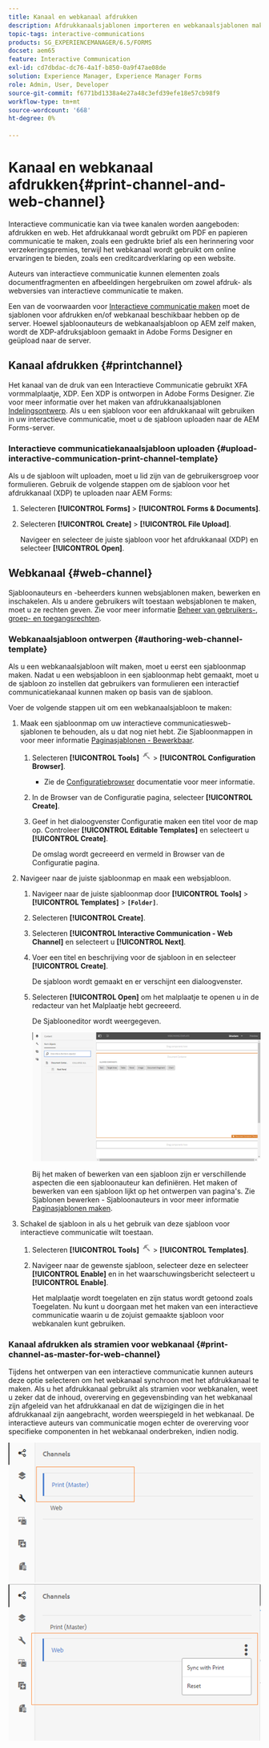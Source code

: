```yaml
---
title: Kanaal en webkanaal afdrukken
description: Afdrukkanaalsjablonen importeren en webkanaalsjablonen maken en inschakelen
topic-tags: interactive-communications
products: SG_EXPERIENCEMANAGER/6.5/FORMS
docset: aem65
feature: Interactive Communication
exl-id: cd7dbdac-dc76-4a1f-b850-0a9f47ae08de
solution: Experience Manager, Experience Manager Forms
role: Admin, User, Developer
source-git-commit: f6771bd1338a4e27a48c3efd39efe18e57cb98f9
workflow-type: tm+mt
source-wordcount: '668'
ht-degree: 0%

---
```


# Kanaal en webkanaal afdrukken{#print-channel-and-web-channel}

Interactieve communicatie kan via twee kanalen worden aangeboden: afdrukken en web. Het afdrukkanaal wordt gebruikt om PDF en papieren communicatie te maken, zoals een gedrukte brief als een herinnering voor verzekeringspremies, terwijl het webkanaal wordt gebruikt om online ervaringen te bieden, zoals een creditcardverklaring op een website.

Auteurs van interactieve communicatie kunnen elementen zoals documentfragmenten en afbeeldingen hergebruiken om zowel afdruk- als webversies van interactieve communicatie te maken.

Een van de voorwaarden voor [Interactieve communicatie maken](../../forms/using/create-interactive-communication.md) moet de sjablonen voor afdrukken en/of webkanaal beschikbaar hebben op de server. Hoewel sjabloonauteurs de webkanaalsjabloon op AEM zelf maken, wordt de XDP-afdruksjabloon gemaakt in Adobe Forms Designer en geüpload naar de server.

## Kanaal afdrukken {#printchannel}

Het kanaal van de druk van een Interactieve Communicatie gebruikt XFA vormmalplaatje, XDP. Een XDP is ontworpen in Adobe Forms Designer. Zie voor meer informatie over het maken van afdrukkanaalsjablonen [Indelingsontwerp](../../forms/using/layout-design-details.md). Als u een sjabloon voor een afdrukkanaal wilt gebruiken in uw interactieve communicatie, moet u de sjabloon uploaden naar de AEM Forms-server.

### Interactieve communicatiekanaalsjabloon uploaden {#upload-interactive-communication-print-channel-template}

Als u de sjabloon wilt uploaden, moet u lid zijn van de gebruikersgroep voor formulieren. Gebruik de volgende stappen om de sjabloon voor het afdrukkanaal (XDP) te uploaden naar AEM Forms:

1. Selecteren **[!UICONTROL Forms]** > **[!UICONTROL Forms & Documents]**.

1. Selecteren **[!UICONTROL Create]** > **[!UICONTROL File Upload]**.

   Navigeer en selecteer de juiste sjabloon voor het afdrukkanaal (XDP) en selecteer **[!UICONTROL Open]**.

## Webkanaal {#web-channel}

Sjabloonauteurs en -beheerders kunnen websjablonen maken, bewerken en inschakelen. Als u andere gebruikers wilt toestaan websjablonen te maken, moet u ze rechten geven. Zie voor meer informatie [Beheer van gebruikers-, groep- en toegangsrechten](/help/sites-administering/user-group-ac-admin.md).

### Webkanaalsjabloon ontwerpen {#authoring-web-channel-template}

Als u een webkanaalsjabloon wilt maken, moet u eerst een sjabloonmap maken. Nadat u een websjabloon in een sjabloonmap hebt gemaakt, moet u de sjabloon zo instellen dat gebruikers van formulieren een interactief communicatiekanaal kunnen maken op basis van de sjabloon.

Voer de volgende stappen uit om een webkanaalsjabloon te maken:

1. Maak een sjabloonmap om uw interactieve communicatiesweb-sjablonen te behouden, als u dat nog niet hebt. Zie Sjabloonmappen in voor meer informatie [Paginasjablonen - Bewerkbaar](/help/sites-developing/page-templates-editable.md).

   1. Selecteren **[!UICONTROL Tools]** ![gereedschappen](assets/tools.png) > **[!UICONTROL Configuration Browser]**.
      * Zie de [Configuratiebrowser](/help/sites-administering/configurations.md) documentatie voor meer informatie.
   1. In de Browser van de Configuratie pagina, selecteer **[!UICONTROL Create]**.
   1. Geef in het dialoogvenster Configuratie maken een titel voor de map op. Controleer **[!UICONTROL Editable Templates]** en selecteert u **[!UICONTROL Create]**.

      De omslag wordt gecreeerd en vermeld in Browser van de Configuratie pagina.

1. Navigeer naar de juiste sjabloonmap en maak een websjabloon.

   1. Navigeer naar de juiste sjabloonmap door **[!UICONTROL Tools]** > **[!UICONTROL Templates]** > **`[Folder]`**.
   1. Selecteren **[!UICONTROL Create]**.
   1. Selecteren **[!UICONTROL Interactive Communication - Web Channel]** en selecteert u **[!UICONTROL Next]**.
   1. Voer een titel en beschrijving voor de sjabloon in en selecteer **[!UICONTROL Create]**.

      De sjabloon wordt gemaakt en er verschijnt een dialoogvenster.

   1. Selecteren **[!UICONTROL Open]** om het malplaatje te openen u in de redacteur van het Malplaatje hebt gecreeerd.

      De Sjablooneditor wordt weergegeven.

      ![webchannelsjabloon](assets/webchanneltemplate.png)

      Bij het maken of bewerken van een sjabloon zijn er verschillende aspecten die een sjabloonauteur kan definiëren. Het maken of bewerken van een sjabloon lijkt op het ontwerpen van pagina&#39;s. Zie Sjablonen bewerken - Sjabloonauteurs in voor meer informatie [Paginasjablonen maken](/help/sites-authoring/templates.md).

1. Schakel de sjabloon in als u het gebruik van deze sjabloon voor interactieve communicatie wilt toestaan.

   1. Selecteren **[!UICONTROL Tools]** ![gereedschappen](assets/tools.png) > **[!UICONTROL Templates]**.
   1. Navigeer naar de gewenste sjabloon, selecteer deze en selecteer **[!UICONTROL Enable]** en in het waarschuwingsbericht selecteert u **[!UICONTROL Enable]**.

      Het malplaatje wordt toegelaten en zijn status wordt getoond zoals Toegelaten. Nu kunt u doorgaan met het maken van een interactieve communicatie waarin u de zojuist gemaakte sjabloon voor webkanalen kunt gebruiken.

### Kanaal afdrukken als stramien voor webkanaal {#print-channel-as-master-for-web-channel}

Tijdens het ontwerpen van een interactieve communicatie kunnen auteurs deze optie selecteren om het webkanaal synchroon met het afdrukkanaal te maken. Als u het afdrukkanaal gebruikt als stramien voor webkanalen, weet u zeker dat de inhoud, overerving en gegevensbinding van het webkanaal zijn afgeleid van het afdrukkanaal en dat de wijzigingen die in het afdrukkanaal zijn aangebracht, worden weerspiegeld in het webkanaal. De interactieve auteurs van communicatie mogen echter de overerving voor specifieke componenten in het webkanaal onderbreken, indien nodig.

![Kanaal als stramien afdrukken](assets/create_ic_print_master_new.png) ![Webkanaal met afdrukkanaal als stramien](assets/create_ic_print_master_web_new.png)
